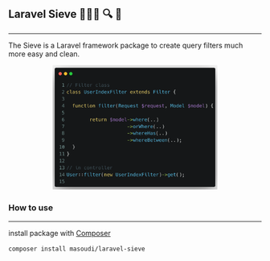 ## Laravel Sieve 🧑🏾‍💻 🔍 🙂

---

The Sieve is a Laravel framework package to create query filters much more easy and clean.

<p style="text-align: center">
<img src="./flow/screenshot.png" width="65%" height="auto">
</p>

### How to use

---

install package with [Composer](https://getcomposer.org/)

```shell
composer install masoudi/laravel-sieve
```
